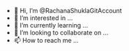 - 👋 Hi, I’m @RachanaShuklaGitAccount
- 👀 I’m interested in ...
- 🌱 I’m currently learning ...
- 💞️ I’m looking to collaborate on ...
- 📫 How to reach me ...

<!---
RachanaShuklaGitAccount/RachanaShuklaGitAccount is a ✨ special ✨ repository because its `README.md` (this file) appears on your GitHub profile.
You can click the Preview link to take a look at your changes.
--->
